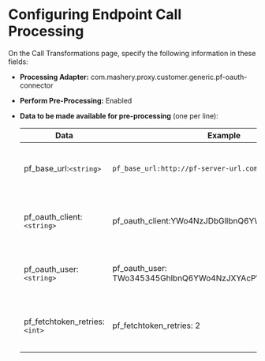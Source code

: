 ﻿---
sidebar_position: 4
---

# Configuring Endpoint Call Processing

<head>
  <meta name="guidename" content="API Management"/>
  <meta name="context" content="GUID-b8654243-f821-4c8c-9df8-2c1234ecd7d4"/>
</head>

On the Call Transformations page, specify the following information in these fields: 

- **Processing Adapter:** com.mashery.proxy.customer.generic.pf-oauth-connector

- **Perform Pre-Processing:** Enabled 

- **Data to be made available for pre-processing** (one per line): 

  |**Data** |**Example** |**Notes** |
  | ---- | --- | --- |
  |pf\_base\_url:``<string>``|`pf_base_url:http://pf-server-url.com`|Mandatory; string value. The Ping Federate server URL for fetching Auth2.0 access token. |
  |pf\_oauth\_client:``<string>`` |pf\_oauth\_client:YWo4NzJDbGllbnQ6YWo4NzJTZWNyZXQ=|Mandatory; string value.Base64 encoded client\_id:client\_secret for PF server. |
  |pf\_oauth\_user:``<string>`` |pf\_oauth\_user: TWo345345GhlbnQ6YWo4NzJXYAcPWNA= |Optional; string value.Base64 encoded'username' and 'password' for password grant. |
  |pf\_fetchtoken\_retries:``<int>`` |pf\_fetchtoken\_retries: 2 |Optional; attempts to connect to pf server in case of error response, defaults to 3 |

